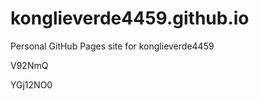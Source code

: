 # konglieverde4459.github.io
Personal GitHub Pages site for konglieverde4459










V92NmQ

YGj12NO0
